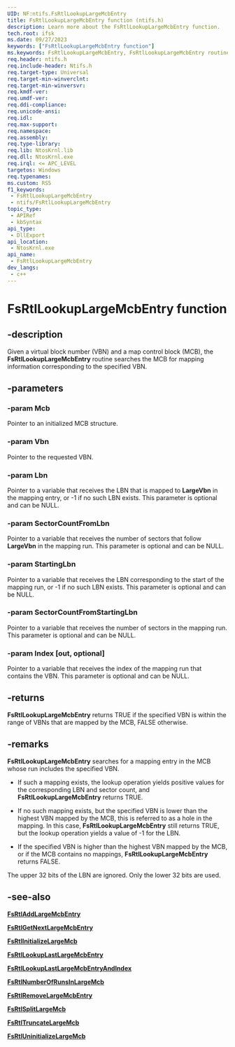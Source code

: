 ```yaml
---
UID: NF:ntifs.FsRtlLookupLargeMcbEntry
title: FsRtlLookupLargeMcbEntry function (ntifs.h)
description: Learn more about the FsRtlLookupLargeMcbEntry function.
tech.root: ifsk
ms.date: 09/27/2023
keywords: ["FsRtlLookupLargeMcbEntry function"]
ms.keywords: FsRtlLookupLargeMcbEntry, FsRtlLookupLargeMcbEntry routine [Installable File System Drivers], fsrtlref_600ea10a-a948-4169-9877-5a8a603b0426.xml, ifsk.fsrtllookuplargemcbentry, ntifs/FsRtlLookupLargeMcbEntry
req.header: ntifs.h
req.include-header: Ntifs.h
req.target-type: Universal
req.target-min-winverclnt: 
req.target-min-winversvr: 
req.kmdf-ver: 
req.umdf-ver: 
req.ddi-compliance: 
req.unicode-ansi: 
req.idl: 
req.max-support: 
req.namespace: 
req.assembly: 
req.type-library: 
req.lib: NtosKrnl.lib
req.dll: NtosKrnl.exe
req.irql: <= APC_LEVEL
targetos: Windows
req.typenames: 
ms.custom: RS5
f1_keywords:
 - FsRtlLookupLargeMcbEntry
 - ntifs/FsRtlLookupLargeMcbEntry
topic_type:
 - APIRef
 - kbSyntax
api_type:
 - DllExport
api_location:
 - NtosKrnl.exe
api_name:
 - FsRtlLookupLargeMcbEntry
dev_langs:
 - c++
---
```


# FsRtlLookupLargeMcbEntry function

## -description

Given a virtual block number (VBN) and a map control block (MCB), the **FsRtlLookupLargeMcbEntry** routine searches the MCB for mapping information corresponding to the specified VBN.

## -parameters

### -param Mcb

Pointer to an initialized MCB structure.

### -param Vbn

Pointer to the requested VBN.

### -param Lbn

Pointer to a variable that receives the LBN that is mapped to **LargeVbn** in the mapping entry, or -1 if no such LBN exists. This parameter is optional and can be NULL.

### -param SectorCountFromLbn

Pointer to a variable that receives the number of sectors that follow **LargeVbn** in the mapping run. This parameter is optional and can be NULL.

### -param StartingLbn

Pointer to a variable that receives the LBN corresponding to the start of the mapping run, or -1 if no such LBN exists. This parameter is optional and can be NULL.

### -param SectorCountFromStartingLbn

Pointer to a variable that receives the number of sectors in the mapping run. This parameter is optional and can be NULL.

### -param Index [out, optional]

Pointer to a variable that receives the index of the mapping run that contains the VBN. This parameter is optional and can be NULL.

## -returns

**FsRtlLookupLargeMcbEntry** returns TRUE if the specified VBN is within the range of VBNs that are mapped by the MCB, FALSE otherwise.

## -remarks

**FsRtlLookupLargeMcbEntry** searches for a mapping entry in the MCB whose run includes the specified VBN.

* If such a mapping exists, the lookup operation yields positive values for the corresponding LBN and sector count, and **FsRtlLookupLargeMcbEntry** returns TRUE.

* If no such mapping exists, but the specified VBN is lower than the highest VBN mapped by the MCB, this is referred to as a hole in the mapping. In this case, **FsRtlLookupLargeMcbEntry** still returns TRUE, but the lookup operation yields a value of -1 for the LBN.

* If the specified VBN is higher than the highest VBN mapped by the MCB, or if the MCB contains no mappings, **FsRtlLookupLargeMcbEntry** returns FALSE.

The upper 32 bits of the LBN are ignored. Only the lower 32 bits are used.

## -see-also

[**FsRtlAddLargeMcbEntry**](nf-ntifs-_fsrtl_advanced_fcb_header-fsrtladdlargemcbentry.md)

[**FsRtlGetNextLargeMcbEntry**](nf-ntifs-_fsrtl_advanced_fcb_header-fsrtlgetnextlargemcbentry.md)

[**FsRtlInitializeLargeMcb**](nf-ntifs-_fsrtl_advanced_fcb_header-fsrtlinitializelargemcb.md)

[**FsRtlLookupLastLargeMcbEntry**](nf-ntifs-_fsrtl_advanced_fcb_header-fsrtllookuplastlargemcbentry.md)

[**FsRtlLookupLastLargeMcbEntryAndIndex**](nf-ntifs-_fsrtl_advanced_fcb_header-fsrtllookuplastlargemcbentryandindex.md)

[**FsRtlNumberOfRunsInLargeMcb**](nf-ntifs-_fsrtl_advanced_fcb_header-fsrtlnumberofrunsinlargemcb.md)

[**FsRtlRemoveLargeMcbEntry**](nf-ntifs-_fsrtl_advanced_fcb_header-fsrtlremovelargemcbentry.md)

[**FsRtlSplitLargeMcb**](nf-ntifs-_fsrtl_advanced_fcb_header-fsrtlsplitlargemcb.md)

[**FsRtlTruncateLargeMcb**](nf-ntifs-_fsrtl_advanced_fcb_header-fsrtltruncatelargemcb.md)

[**FsRtlUninitializeLargeMcb**](nf-ntifs-_fsrtl_advanced_fcb_header-fsrtluninitializelargemcb.md)
